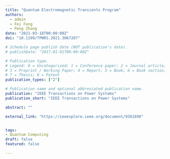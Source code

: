 ```yaml
---
title: "Quantum Electromagnetic Transients Program"
authors:
  - admin
  - Fei Feng
  - Peng Zhang
date: "2021-03-18T00:00:00Z"
doi: "10.1109/TPWRS.2021.3067207"

# Schedule page publish date (NOT publication's date).
# publishDate: "2017-01-01T00:00:00Z"

# Publication type.
# Legend: 0 = Uncategorized; 1 = Conference paper; 2 = Journal article;
# 3 = Preprint / Working Paper; 4 = Report; 5 = Book; 6 = Book section;
# 7 = Thesis; 8 = Patent
publication_types: ["2"]

# Publication name and optional abbreviated publication name.
publication: "IEEE Transactions on Power Systems"
publication_short: "IEEE Transactions on Power Systems"

abstract: ""

external_link: "https://ieeexplore.ieee.org/document/9381698"


tags:
- Quantum Computing
draft: false
featured: false

---
```



